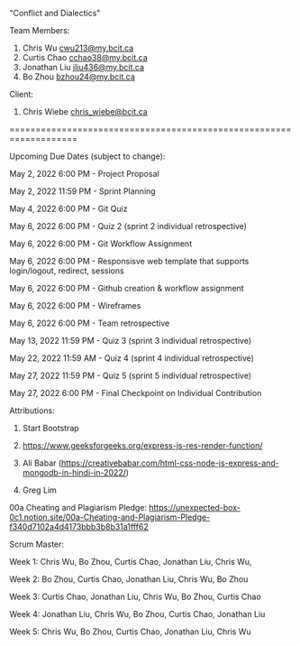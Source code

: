 "Conflict and Dialectics" 

Team Members:
1. Chris Wu         cwu213@my.bcit.ca
2. Curtis Chao      cchao38@my.bcit.ca
3. Jonathan Liu     jliu436@my.bcit.ca
4. Bo Zhou          bzhou24@my.bcit.ca

Client: 
1. Chris Wiebe      chris_wiebe@bcit.ca

===================================================================

Upcoming Due Dates (subject to change):

May 2, 2022 6:00 PM - Project Proposal

May 2, 2022 11:59 PM - Sprint Planning

May 4, 2022 6:00 PM - Git Quiz

May 6, 2022 6:00 PM - Quiz 2 (sprint 2 individual retrospective)

May 6, 2022 6:00 PM - Git Workflow Assignment

May 6, 2022 6:00 PM - Responsisve web template that supports login/logout, redirect, sessions

May 6, 2022 6:00 PM - Github creation & workflow assignment

May 6, 2022 6:00 PM - Wireframes

May 6, 2022 6:00 PM - Team retrospective


May 13, 2022 11:59 PM - Quiz 3 (sprint 3 individual retrospective)

May 22, 2022 11:59 AM - Quiz 4 (sprint 4 individual retrospective)

May 27, 2022 11:59 PM - Quiz 5 (sprint 5 individual retrospective)

May 27, 2022 6:00 PM - Final Checkpoint on Individual Contribution



Attributions:

1. Start Bootstrap

2. https://www.geeksforgeeks.org/express-js-res-render-function/ 

3. Ali Babar (https://creativebabar.com/html-css-node-js-express-and-mongodb-in-hindi-in-2022/)

4. Greg Lim


00a Cheating and Plagiarism Pledge: https://unexpected-box-0c1.notion.site/00a-Cheating-and-Plagiarism-Pledge-f340d7102a4d4173bbb3b8b31a1fff62


Scrum Master:

Week 1: Chris Wu, Bo Zhou, Curtis Chao, Jonathan Liu, Chris Wu,

Week 2: Bo Zhou, Curtis Chao, Jonathan Liu, Chris Wu, Bo Zhou

Week 3: Curtis Chao, Jonathan Liu, Chris Wu, Bo Zhou, Curtis Chao

Week 4: Jonathan Liu, Chris Wu, Bo Zhou, Curtis Chao, Jonathan Liu

Week 5: Chris Wu, Bo Zhou, Curtis Chao, Jonathan Liu, Chris Wu



